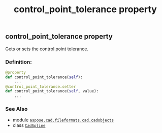﻿---
title: control_point_tolerance property
second_title: Aspose.CAD for Python via .NET API References
description: 
type: docs
weight: 110
url: /aspose.cad.fileformats.cad.cadobjects/cadspline/control_point_tolerance/
is_root: false
---

## control_point_tolerance property


Gets or sets the control point tolerance.
### Definition:
```python
@property
def control_point_tolerance(self):
    ...
@control_point_tolerance.setter
def control_point_tolerance(self, value):
    ...
```

### See Also
* module [`aspose.cad.fileformats.cad.cadobjects`](../../)
* class [`CadSpline`](/cad/python-net/aspose.cad.fileformats.cad.cadobjects/cadspline)

